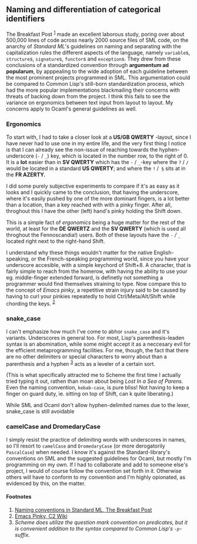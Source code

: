 ## Naming and differentiation of categorical identifiers
The Breakfast Post <sup>[1](#footnotes)</sup> made an excellent laborous study, poring over about 500,000 lines of code across nearly 2000 source files of SML code, on the anarchy of *Standard ML*'s guidelines on naming and separating with the capitalization rules the different aspects of the language, namely `variable`s, `structure`s,
`signature`s, `functor`s and `exception`s. They drew from these conclusions of a standardized convention through **argumentum ad popularum**, by apppealing to the wide adoption of each guideline between the most prominent projects programmed in SML. This argumentation could be compared to Common Lisp's still-born standardization process, which had the more popular implementations blackmailing their concerns with threats of backing down from the project. I think this fails to see the variance on ergonomics between text input from layout to layout. My concerns apply to Ocaml's general guidelines as well.

### Ergonomics
To start with, I had to take a closer look at a **US/GB QWERTY** -layout, since I
have never had to use one in my entire life, and the very first thing I notice is
that I can already see the non-issue of reaching towards the hyphen-underscore (`-` / `_`)
key, which is located in the number row, to the right of 0. It is a **lot** easier
than in **SV QWERTY** which has the `-` / `_`-key where the `?` / `/`
would be located in a standard **US QWERTY**; and where the `!` /` §` sits at in the
**FR AZERTY.**

I did some purely subjective experiments to compare if it's as easy as it looks and I
quickly came to the conclusion, that having the underscore, where it's easily pushed by 
one of the more dominant fingers, is a lot better than a location, than a key reached with
with a pinky finger. After all, throghout this I have the other (left) hand's
pinky holding the Shift down.

This is a simple fact of *ergonomics* being a huge matter for the rest of the
world, at least for the **DE QWERTZ** and the **SV QWERTY** (which is used all
throghout the Fennoscandia!) users. Both of these layouts have the
`-` */* `_` located right next to the right-hand Shift.

I understand why these things wouldn't matter for the native English-speaking,
or the French-speaking programming world, since you have your underscore
accesible, with a simple keychord of Shift+8. A character, that is fairly simple
to reach from the homerow, with having the ability to use your eg. middle-finger
extended forward, is definetly not something a programmer would find themselves
straining to type. Now compare this to the concept of *Emacs pinky*, a repetitive
strain injury said to be caused by having to curl your pinkies repeatedly to
hold Ctrl/Meta/Alt/Shift while chording the keys. <sup>[2](#footnotes)</sup>

### snake_case
I can't emphasize how much I've come to abhor `snake_case` and it's variants. 
Underscores in general too. For most, Lisp's parenthesis-leaden syntax is an
abomination, while some might accept it as a neccesary evil for the efficient
metaprogramming facilities. For me, though, the fact that there are no other 
delimiters or special characters to worry about than a parenthesis and a hyphen <sup>[3](#footnotes)</sup>
acts as a leveler of a certain sort.

(This is what specifically attracted me to Scheme the first time
I actually tried typing it out, rathen than moan about being *Lost In a Sea of
Parens*. Even the naming convention, `kebab-case`, is pure bliss!
Not having to keep a finger on guard duty, ie. sitting on top of Shift, can k
quite liberating.)

While SML and Ocaml don't allow hyphen-delimited names due to the lexer, snake_case is still
avoidable

### camelCase and DromedaryCase
I simply resist the practice of delimiting words with underscores in names, so I'll resort to
`camelCase` and `DromedaryCase` (or more derogatorily `PascalCase`) when needed. I know it's against
the Standard-library's conventions on SML and the suggested guidelines for Ocaml, but mostly
I'm programming on my own. If I had to collaborate and add to someone else's project, I would of course
follow the convention set forth in it. Otherwise others will have to conform to my convention and
I'm highly opionated, as evidenced by this, on the  matter.

#### Footnotes
1. [Naming conventions in Standard ML, The Breakfast Post](https://thebreakfastpost.com/2016/06/11/naming-conventions-in-standard-ml/)
2. [Emacs Pinky, C2 Wiki](http://wiki.c2.com/?EmacsPinky)
3. *Scheme does utilize the question mark convention on predicates, but it is convenient addition to the syntax compared to Common Lisp's `-p`-suffix.*
